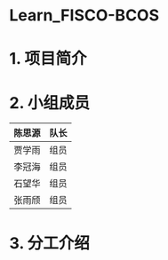 # Learn_FISCO-BCOS

# 1. 项目简介



# 2. 小组成员

| 陈思源 | 队长 |
| :----: | :--- |
| 贾学雨 | 组员 |
| 李冠海 | 组员 |
| 石望华 | 组员 |
| 张雨颀 | 组员 |



# 3. 分工介绍